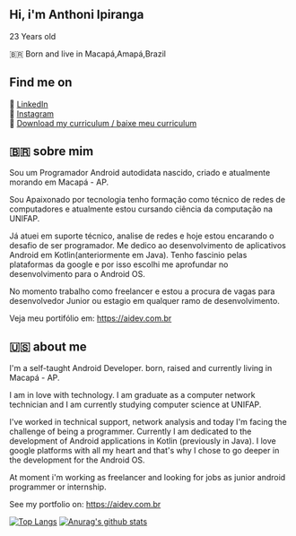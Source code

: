 ## Hi, i'm Anthoni Ipiranga

23 Years old

🇧🇷 Born and live in Macapá,Amapá,Brazil

## Find me on

💼 [LinkedIn](https://www.linkedin.com/in/anthoniipiranga/) <br>
📸 [Instagram](https://www.instagram.com/thony1p/) <br>
📖 [Download my curriculum / baixe meu curriculum](https://docs.google.com/document/d/1cXyXG8qm8OJDAhrK9Fm1OBGZwsNZVs-uDRU9rh7J2xI/edit?usp=sharing) <br>

## 🇧🇷 sobre mim

 Sou um Programador Android autodidata nascido, criado e atualmente morando em Macapá - AP.

Sou Apaixonado por tecnologia tenho formação como técnico de redes de computadores e atualmente estou cursando ciência da computação na UNIFAP.

Já atuei em suporte técnico, analise de redes e hoje estou encarando o desafio de ser programador. Me dedico ao desenvolvimento de aplicativos Android em Kotlin(anteriormente em Java). Tenho fascinio pelas plataformas da google e por isso escolhi me aprofundar no desenvolvimento para o Android OS.

No momento trabalho como freelancer e estou a procura de vagas para desenvolvedor Junior ou estagio em qualquer ramo de desenvolvimento.

Veja meu portifólio em:
https://aidev.com.br

## 🇺🇸 about me

  I'm a self-taught Android Developer. born, raised and currently living in Macapá - AP.
    
I am in love with technology. I am graduate as a computer network technician and I am currently studying computer science at UNIFAP.

   I've worked in technical support, network analysis and today I'm facing the challenge of being a programmer. Currently I am dedicated to the development of Android applications in Kotlin (previously in Java). I love google platforms with all my heart and that's why I chose to go deeper in the development for the Android OS.


   At moment i'm working as freelancer and looking for jobs as junior android programmer or internship.

See my portfolio on:
https://aidev.com.br

[![Top Langs](https://github-readme-stats.vercel.app/api/top-langs/?username=anthoniip&layout=compact)](https://github.com/anuraghazra/github-readme-stats)
[![Anurag's github stats](https://github-readme-stats.vercel.app/api?username=anthoniip)](https://github.com/anuraghazra/github-readme-stats)

